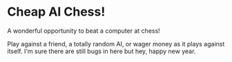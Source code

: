 # Cheap AI Chess!

A wonderful opportunity to beat a computer at chess!

Play against a friend, a totally random AI, or wager money as it plays against itself. I'm sure there are still bugs in here but hey, happy new year.